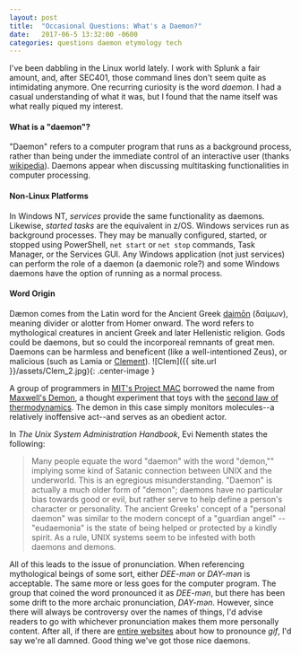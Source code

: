 ```yaml
---
layout: post
title:  "Occasional Questions: What's a Daemon?"
date:   2017-06-5 13:32:00 -0600
categories: questions daemon etymology tech
---
```

I've been dabbling in the Linux world lately. I work with Splunk a fair amount, and, after SEC401, those command lines don't seem quite as intimidating anymore. One recurring curiosity is the word *daemon*. I had a casual understanding of what it was, but I found that the name itself was what really piqued my interest.

#### What is a "daemon"?
"Daemon" refers to a computer program that runs as a background process, rather than being under the immediate control of an interactive user (thanks [wikipedia](https://en.wikipedia.org/wiki/Daemon_(computing) )). Daemons appear when discussing multitasking functionalities in computer processing.

#### Non-Linux Platforms
In Windows NT, *services* provide the same functionality as daemons. Likewise, *started tasks* are the equivalent in z/OS. Windows services run as background processes. They may be manually configured, started, or stopped using PowerShell, `net start` or `net stop` commands, Task Manager, or the Services GUI. Any Windows application (not just services) can perform the role of a daemon (a daemonic role?) and some Windows daemons have the option of running as a normal process.

#### Word Origin
Dæmon comes from the Latin word for the Ancient Greek [daimōn](http://www.oxfordreference.com/view/10.1093/oi/authority.20110803095657922) (δαίμων), meaning divider or alotter from Homer onward. The word refers to mythological creatures in ancient Greek and later Hellenistic religion. Gods could be daemons, but so could the incorporeal remnants of great men. Daemons can be harmless and beneficent (like a well-intentioned Zeus), or malicious (such as Lamia or [Clement](http://buffy.wikia.com/wiki/Clement)). ![Clem]({{ site.url }}/assets/Clem_2.jpg){: .center-image }

A group of programmers in [MIT's Project MAC](https://en.wikipedia.org/wiki/MIT_Computer_Science_and_Artificial_Intelligence_Laboratory#Project_MAC) borrowed the name from [Maxwell's Demon](https://www.auburn.edu/~smith01/notes/maxdem.htm), a thought experiment that toys with the [second law of thermodynamics](https://en.wikipedia.org/wiki/Second_law_of_thermodynamics). The demon in this case simply monitors molecules--a relatively inoffensive act--and serves as an obedient actor.

In *The Unix System Administration Handbook*, Evi Nementh states the following:
> Many people equate the word "daemon" with the word "demon,"" implying some kind of Satanic connection between UNIX and the underworld. This is an egregious misunderstanding. "Daemon" is actually a much older form of "demon"; daemons have no particular bias towards good or evil, but rather serve to help define a person's character or personality. The ancient Greeks' concept of a "personal daemon" was similar to the modern concept of a "guardian angel" -- "eudaemonia" is the state of being helped or protected by a kindly spirit. As a rule, UNIX systems seem to be infested with both daemons and demons.

All of this leads to the issue of pronunciation. When referencing mythological beings of some sort, either *DEE-mən* or *DAY-mən* is acceptable. The same more or less goes for the computer program. The group that coined the word pronounced it as *DEE-mən*, but there has been some drift to the more archaic pronunciation, *DAY-mən*. However, since there will always be controversy over the names of things, I'd advise readers to go with whichever pronunciation makes them more personally content. After all, if there are [entire websites](http://howtoreallypronouncegif.com/) about how to pronounce *gif*, I'd say we're all damned. Good thing we've got those nice daemons.
